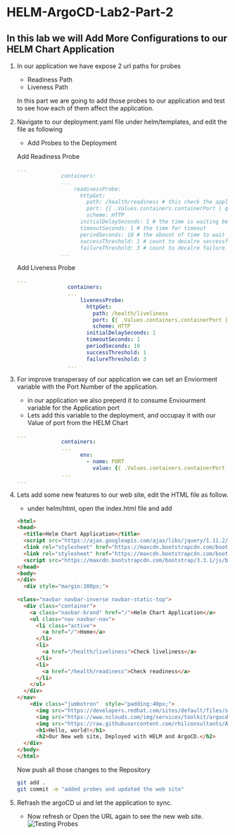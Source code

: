 # HELM-ArgoCD-Lab2-Part-2

## In this lab we will Add More Configurations to our HELM Chart Application

1. In our application we have expose 2 url paths for probes

   - Readiness Path
   - Liveness Path

   In this part we are going to add those probes to our application and test to see how each of them affect the application.

2. Navigate to our deployment.yaml file under helm/templates, and edit the file as following

   - Add Probes to the Deployment

   Add Readiness Probe

   ```YAML
   ...
                 containers:
                 ...
                     readinessProbe:
                       httpGet:
                         path: /health/readiness # this check the application url path
                         port: {{ .Values.containers.containerPort | quote }}}} # In which port the Application is listening
                         scheme: HTTP
                       initialDelaySeconds: 1 # the time is waiting befor testing the application path
                       timeoutSeconds: 1 # the time for timeout
                       periodSeconds: 10 # the abount of time to wait between checks
                       successThreshold: 1 # count to decalre seccessfull 
                       failureThreshold: 3 # count to decalre failure 
                 ...
   ```

   Add Liveness Probe

   ```YAML
   ...           
                   containers:
                   ...
                       livenessProbe:
                         httpGet:
                           path: /health/liveliness
                           port: {{ .Values.containers.containerPort | quote }}
                           scheme: HTTP
                         initialDelaySeconds: 1
                         timeoutSeconds: 1
                         periodSeconds: 10
                         successThreshold: 1
                         failureThreshold: 3
                   ...
   ```

3. For improve transperasy of our application we can set an Enviorment variable with the Port Number of the application.

   - in our application we also preperd it to consume Enviourment variable for the Application port
   - Lets add this variable to the deployment, and occupay it with our Value of port from the HELM Chart

   ```YAML
   ...           
                 containers:
                 ...
                       env:
                         - name: PORT
                           value: {{ .Values.containers.containerPort }}
                 ...
   ...
   ```

4. Lets add some new features to our web site, edit the HTML file as follow.

   - under helm/html, open the index.html file and add

   ```html
   <html>
   <head>
     <title>Helm Chart Application</title>
     <script src="https://ajax.googleapis.com/ajax/libs/jquery/1.11.2/jquery.min.js"></script>
     <link rel="stylesheet" href="https://maxcdn.bootstrapcdn.com/bootstrap/3.3.1/css/bootstrap.min.css">
     <link rel="stylesheet" href="https://maxcdn.bootstrapcdn.com/bootstrap/3.3.1/css/bootstrap-theme.min.css">
     <script src="https://maxcdn.bootstrapcdn.com/bootstrap/3.3.1/js/bootstrap.min.js"></script>
   </head>
   <body>
   </div>
     <div style="margin:100px;">
      
   <class="navbar navbar-inverse navbar-static-top">
     <div class="container">
       <a class="navbar-brand" href="/">Helm Chart Application</a>
       <ul class="nav navbar-nav">
         <li class="active">
           <a href="/">Home</a>
         </li>
         <li>
           <a href="/health/liveliness">Check liveliness</a>
         </li>
         <li>
           <a href="/health/readiness">Check readiness</a>
         </li>
       </ul>
     </div>
   </nav>
       <div class="jumbotron"  style="padding:40px;">
         <img src="https://developers.redhat.com/sites/default/files/styles/article_feature/public/blog/2018/05/openshift-featured.png?   itok=g0Ee8H1H" alt="OpenShift">
         <img src="https://www.nclouds.com/img/services/toolkit/argocd.png">
         <img src="https://raw.githubusercontent.com/rhilconsultants/Application-Deployment-Workshop/main/Class%20artifacts/helm-icon-color.png">
         <h1>Hello, world!</h1>
         <h2>Our New web site, Deployed with HELM and ArgoCD.</h2>
     </div>
   </body>
   </html>
   ```

   Now push all those changes to the Repository

   ```Bash
   git add .
   git commit -m "added probes and updated the web site"
   ```

5. Refrash the argoCD ui and let the application to sync.

   - Now refresh or Open the URL again to see the new web site.
   ![Testing Probes]()